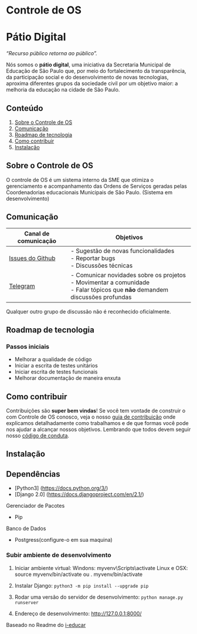 # Controle de OS

# Pátio Digital

_“Recurso público retorna ao público”._

Nós somos o **pátio digital**, uma iniciativa da Secretaria Municipal de Educação de São Paulo que, por meio do fortalecimento da transparência, da participação social e do desenvolvimento de novas tecnologias, aproxima diferentes grupos da sociedade civil por um objetivo maior: a melhoria da educação na cidade de São Paulo. 

## Conteúdo

1. [Sobre o Controle de OS](#sobre-o-controle-de-os)
2. [Comunicação](#comunicação)
3. [Roadmap de tecnologia](#roadmap-de-tecnologia)
4. [Como contribuir](#como-contribuir)
5. [Instalação](#instalação)

## Sobre o Controle de OS
  O controle de OS é um sistema interno da SME que otimiza o gerenciamento e acompanhamento das Ordens de Serviços geradas pelas Coordenadorias educacionais Municipais de São Paulo. (Sistema em desenvolvimento)
  
  
  ## Comunicação
  | Canal de comunicação | Objetivos |
|----------------------|-----------|
| [Issues do Github](https://github.com/prefeiturasp/SME-Controle-de-OS/issues) | - Sugestão de novas funcionalidades<br> - Reportar bugs<br> - Discussões técnicas |
  | [Telegram](https://t.me/patiodigital ) | - Comunicar novidades sobre os projetos<br> - Movimentar a comunidade<br>  - Falar tópicos que **não** demandem discussões profundas |

Qualquer outro grupo de discussão não é reconhecido oficialmente.


## Roadmap de tecnologia

### Passos iniciais
- Melhorar a qualidade de código
- Iniciar a escrita de testes unitários
- Iniciar escrita de testes funcionais
- Melhorar documentação de maneira enxuta


## Como contribuir

Contribuições são **super bem vindas**! Se você tem vontade de construir o com
Controle de OS conosco, veja o nosso [guia de contribuição](./CONTRIBUTING.md)
onde explicamos detalhadamente como trabalhamos e de que formas você pode nos
ajudar a alcançar nossos objetivos. Lembrando que todos devem seguir 
nosso [código de conduta](./CODEOFCONDUCT.md).

## Instalação

## Dependências
* [Python3] (https://docs.python.org/3/)
* [Django 2.0] (https://docs.djangoproject.com/en/2.1/)

Gerenciador de Pacotes
* Pip

Banco de Dados
* Postgress(configure-o em sua maquina)


### Subir ambiente de desenvolvimento
1. Iniciar ambiente virtual:
  Windons:  myvenv\Scripts\activate
  Linux e OSX: source myvenv/bin/activate ou . myvenv/bin/activate

2. Instalar Django: `python3 -m pip install --upgrade pip`

3. Rodar uma versão do servidor de desenvolvimento: `python manage.py runserver`

4. Endereço de desenvolvimento: http://127.0.0.1:8000/

Baseado no Readme do [i-educar](https://github.com/portabilis/i-educar)
